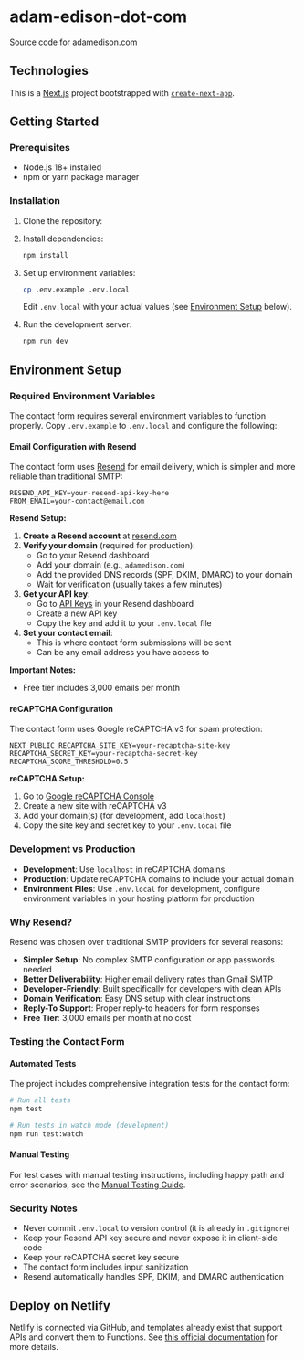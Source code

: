 # adam-edison-dot-com

Source code for adamedison.com

## Technologies

This is a [Next.js](https://nextjs.org) project bootstrapped with [`create-next-app`](https://nextjs.org/docs/pages/api-reference/create-next-app).

## Getting Started

### Prerequisites

- Node.js 18+ installed
- npm or yarn package manager

### Installation

1. Clone the repository:

2. Install dependencies:

   ```bash
   npm install
   ```

3. Set up environment variables:

   ```bash
   cp .env.example .env.local
   ```

   Edit `.env.local` with your actual values (see [Environment Setup](#environment-setup) below).

4. Run the development server:
   ```bash
   npm run dev
   ```

## Environment Setup

### Required Environment Variables

The contact form requires several environment variables to function properly. Copy `.env.example` to `.env.local` and configure the following:

#### Email Configuration with Resend

The contact form uses [Resend](https://resend.com) for email delivery, which is simpler and more reliable than traditional SMTP:

```env
RESEND_API_KEY=your-resend-api-key-here
FROM_EMAIL=your-contact@email.com
```

**Resend Setup:**

1. **Create a Resend account** at [resend.com](https://resend.com)
2. **Verify your domain** (required for production):
   - Go to your Resend dashboard
   - Add your domain (e.g., `adamedison.com`)
   - Add the provided DNS records (SPF, DKIM, DMARC) to your domain
   - Wait for verification (usually takes a few minutes)
3. **Get your API key**:
   - Go to [API Keys](https://resend.com/api-keys) in your Resend dashboard
   - Create a new API key
   - Copy the key and add it to your `.env.local` file
4. **Set your contact email**:
   - This is where contact form submissions will be sent
   - Can be any email address you have access to

**Important Notes:**

- Free tier includes 3,000 emails per month

#### reCAPTCHA Configuration

The contact form uses Google reCAPTCHA v3 for spam protection:

```env
NEXT_PUBLIC_RECAPTCHA_SITE_KEY=your-recaptcha-site-key
RECAPTCHA_SECRET_KEY=your-recaptcha-secret-key
RECAPTCHA_SCORE_THRESHOLD=0.5
```

**reCAPTCHA Setup:**

1. Go to [Google reCAPTCHA Console](https://www.google.com/recaptcha/admin/create)
2. Create a new site with reCAPTCHA v3
3. Add your domain(s) (for development, add `localhost`)
4. Copy the site key and secret key to your `.env.local` file

### Development vs Production

- **Development**: Use `localhost` in reCAPTCHA domains
- **Production**: Update reCAPTCHA domains to include your actual domain
- **Environment Files**: Use `.env.local` for development, configure environment variables in your hosting platform for production

### Why Resend?

Resend was chosen over traditional SMTP providers for several reasons:

- **Simpler Setup**: No complex SMTP configuration or app passwords needed
- **Better Deliverability**: Higher email delivery rates than Gmail SMTP
- **Developer-Friendly**: Built specifically for developers with clean APIs
- **Domain Verification**: Easy DNS setup with clear instructions
- **Reply-To Support**: Proper reply-to headers for form responses
- **Free Tier**: 3,000 emails per month at no cost

### Testing the Contact Form

#### Automated Tests

The project includes comprehensive integration tests for the contact form:

```bash
# Run all tests
npm test

# Run tests in watch mode (development)
npm run test:watch
```

#### Manual Testing

For test cases with manual testing instructions, including happy path and error scenarios, see the [Manual Testing Guide](./MANUAL-TESTING.md).

### Security Notes

- Never commit `.env.local` to version control (it is already in `.gitignore`)
- Keep your Resend API key secure and never expose it in client-side code
- Keep your reCAPTCHA secret key secure
- The contact form includes input sanitization
- Resend automatically handles SPF, DKIM, and DMARC authentication

## Deploy on Netlify

Netlify is connected via GitHub, and templates already exist that support APIs and convert them to Functions. See [this official documentation](https://docs.netlify.com/frameworks/next-js/overview/) for more details.
